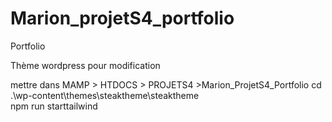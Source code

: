 # Marion_projetS4_portfolio

Portfolio

Thème wordpress pour modification

mettre dans MAMP > HTDOCS > PROJETS4 >Marion_ProjetS4_Portfolio
cd .\wp-content\themes\steaktheme\steaktheme\
npm run starttailwind